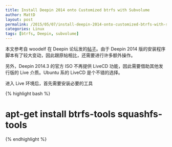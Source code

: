 ```yaml
---
title: Install Deepin 2014 onto Customized btrfs with Subvolume
author: MattD
layout: post
permalink: /2015/05/07/install-deepin-2014-onto-customized-btrfs-with-subvolume.html
categories: Linux
tags: [btrfs, Deepin, subvolume]
---
```

本文参考自 woodelf 在 Deepin 论坛发的[帖子](http://bbs.deepin.org/forum.php?mod=viewthread&tid=16324)。由于 Deepin 2014 版的安装程序脚本有了较大变动，因此跟原帖相比，还需要进行许多额外操作。

另外，Deepin 2014.3 的官方 ISO 不再提供 LiveCD 功能，因此需要借助其他发行版的 Live 介质。Ubuntu 系的 LiveCD 是个不错的选择。

<!-- more -->

进入 Live 环境后，首先需要安装必要的工具

{% highlight bash %}
# apt-get install btrfs-tools squashfs-tools
{% endhighlight %}